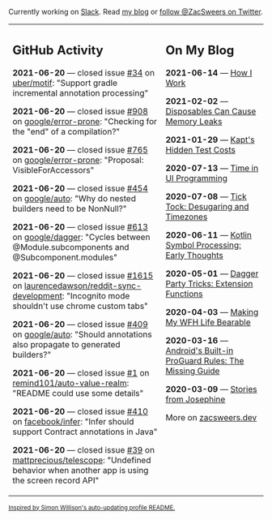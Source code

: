 Currently working on [Slack](https://slack.com/). Read [my blog](https://zacsweers.dev/) or [follow @ZacSweers on Twitter](https://twitter.com/ZacSweers).

<table><tr><td valign="top" width="60%">

## GitHub Activity
<!-- githubActivity starts -->
**2021-06-20** — closed issue [#34](https://api.github.com/repos/uber/motif/issues/34) on [uber/motif](https://api.github.com/repos/uber/motif): "Support gradle incremental annotation processing"

**2021-06-20** — closed issue [#908](https://api.github.com/repos/google/error-prone/issues/908) on [google/error-prone](https://api.github.com/repos/google/error-prone): "Checking for the "end" of a compilation?"

**2021-06-20** — closed issue [#765](https://api.github.com/repos/google/error-prone/issues/765) on [google/error-prone](https://api.github.com/repos/google/error-prone): "Proposal: VisibleForAccessors"

**2021-06-20** — closed issue [#454](https://api.github.com/repos/google/auto/issues/454) on [google/auto](https://api.github.com/repos/google/auto): "Why do nested builders need to be NonNull?"

**2021-06-20** — closed issue [#613](https://api.github.com/repos/google/dagger/issues/613) on [google/dagger](https://api.github.com/repos/google/dagger): "Cycles between @Module.subcomponents and @Subcomponent.modules"

**2021-06-20** — closed issue [#1615](https://api.github.com/repos/laurencedawson/reddit-sync-development/issues/1615) on [laurencedawson/reddit-sync-development](https://api.github.com/repos/laurencedawson/reddit-sync-development): "Incognito mode shouldn't use chrome custom tabs"

**2021-06-20** — closed issue [#409](https://api.github.com/repos/google/auto/issues/409) on [google/auto](https://api.github.com/repos/google/auto): "Should annotations also propagate to generated builders?"

**2021-06-20** — closed issue [#1](https://api.github.com/repos/remind101/auto-value-realm/issues/1) on [remind101/auto-value-realm](https://api.github.com/repos/remind101/auto-value-realm): "README could use some details"

**2021-06-20** — closed issue [#410](https://api.github.com/repos/facebook/infer/issues/410) on [facebook/infer](https://api.github.com/repos/facebook/infer): "Infer should support Contract annotations in Java"

**2021-06-20** — closed issue [#39](https://api.github.com/repos/mattprecious/telescope/issues/39) on [mattprecious/telescope](https://api.github.com/repos/mattprecious/telescope): "Undefined behavior when another app is using the screen record API"
<!-- githubActivity ends -->
</td><td valign="top" width="40%">

## On My Blog
<!-- blog starts -->
**2021-06-14** — [How I Work](https://www.zacsweers.dev/how-i-work/)

**2021-02-02** — [Disposables Can Cause Memory Leaks](https://www.zacsweers.dev/disposables-can-cause-memory-leaks/)

**2021-01-29** — [Kapt's Hidden Test Costs](https://www.zacsweers.dev/kapts-hidden-test-costs/)

**2020-07-13** — [Time in UI Programming](https://www.zacsweers.dev/time-in-ui/)

**2020-07-08** — [Tick Tock: Desugaring and Timezones](https://www.zacsweers.dev/ticktock-desugaring-timezones/)

**2020-06-11** — [Kotlin Symbol Processing: Early Thoughts](https://www.zacsweers.dev/kotlin-symbol-processor-early-thoughts/)

**2020-05-01** — [Dagger Party Tricks: Extension Functions](https://www.zacsweers.dev/dagger-party-tricks-extension-functions/)

**2020-04-03** — [Making My WFH Life Bearable](https://www.zacsweers.dev/making-wfh-life-bearable/)

**2020-03-16** — [Android's Built-in ProGuard Rules: The Missing Guide](https://www.zacsweers.dev/android-proguard-rules/)

**2020-03-09** — [Stories from Josephine](https://www.zacsweers.dev/stories-from-josephine/)
<!-- blog ends -->
More on [zacsweers.dev](https://zacsweers.dev/)
</td></tr></table>

<sub><a href="https://simonwillison.net/2020/Jul/10/self-updating-profile-readme/">Inspired by Simon Willison's auto-updating profile README.</a></sub>